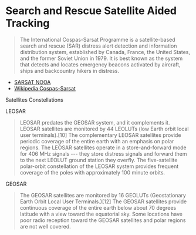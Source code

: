 Search and Rescue Satellite Aided Tracking
==

> The International Cospas-Sarsat Programme is a satellite-based search and rescue (SAR) distress alert detection and information distribution system, established by Canada, France, the United States, and the former Soviet Union in 1979. It is best known as the system that detects and locates emergency beacons activated by aircraft, ships and backcountry hikers in distress.

- [SARSAT NOOA](http://www.sarsat.noaa.gov/)
- [Wikipedia Cospas-Sarsat](https://en.wikipedia.org/wiki/International_Cospas-Sarsat_Programme)

Satellites Constellations

LEOSAR

> LEOSAR predates the GEOSAR system, and it complements it. LEOSAR satellites are monitored by 44 LEOLUTs (low Earth orbit local user terminals).[10] The complementary LEOSAR satellites provide periodic coverage of the entire earth with an emphasis on polar regions. The LEOSAR satellites operate in a store-and-forward mode for 406 MHz signals --- they store distress signals and forward them to the next LEOLUT ground station they overfly. The five-satellite polar-orbit constellation of the LEOSAR system provides frequent coverage of the poles with approximately 100 minute orbits.

GEOSAR

> The GEOSAR satellites are monitored by 16 GEOLUTs (Geostationary Earth Orbit Local User Terminals.)[12] The GEOSAR satellites provide continuous coverage of the entire earth below about 70 degrees latitude with a view toward the equatorial sky. Some locations have poor radio reception toward the GEOSAR satellites and polar regions are not well covered.
